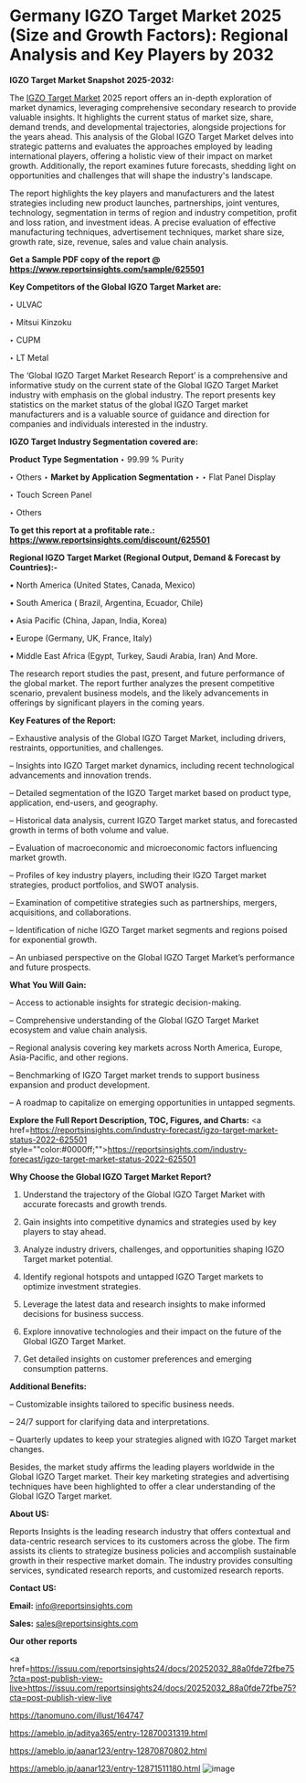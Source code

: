 # Germany IGZO Target Market 2025 (Size and Growth Factors): Regional Analysis and Key Players by 2032

<strong>IGZO Target Market Snapshot 2025-2032:</strong>

The <a href=https://www.reportsinsights.com/sample/625501>IGZO Target Market</a> 2025 report offers an in-depth exploration of market dynamics, leveraging comprehensive secondary research to provide valuable insights. It highlights the current status of market size, share, demand trends, and developmental trajectories, alongside projections for the years ahead. This analysis of the Global IGZO Target Market delves into strategic patterns and evaluates the approaches employed by leading international players, offering a holistic view of their impact on market growth. Additionally, the report examines future forecasts, shedding light on opportunities and challenges that will shape the industry's landscape.

The report highlights the key players and manufacturers and the latest strategies including new product launches, partnerships, joint ventures, technology, segmentation in terms of region and industry competition, profit and loss ration, and investment ideas. A precise evaluation of effective manufacturing techniques, advertisement techniques, market share size, growth rate, size, revenue, sales and value chain analysis.

<strong>Get a Sample PDF copy of the report @ <a href=https://www.reportsinsights.com/sample/625501 style=color:#0000ff;>https://www.reportsinsights.com/sample/625501</a></strong>

<strong>Key Competitors of the Global IGZO Target Market are:</strong>

‣ ULVAC

‣ Mitsui Kinzoku

‣ CUPM

‣ LT Metal

The ‘Global IGZO Target Market Research Report’ is a comprehensive and informative study on the current state of the Global IGZO Target Market industry with emphasis on the global industry. The report presents key statistics on the market status of the global IGZO Target market manufacturers and is a valuable source of guidance and direction for companies and individuals interested in the industry.

<strong>IGZO Target Industry Segmentation covered are:</strong>

<strong>Product Type Segmentation</strong>
‣
99.99 % Purity

‣ Others
‣ 
<strong>Market by Application Segmentation</strong>
‣
‣  Flat Panel Display

‣ Touch Screen Panel

‣ Others

<strong>To get this report at a profitable rate.: <a href=https://www.reportsinsights.com/discount/625501 style=color:#0000ff;>https://www.reportsinsights.com/discount/625501</a></strong>

<strong>Regional IGZO Target Market (Regional Output, Demand &amp; Forecast by Countries):-</strong>

• North America (United States, Canada, Mexico)

• South America ( Brazil, Argentina, Ecuador, Chile)

• Asia Pacific (China, Japan, India, Korea)

• Europe (Germany, UK, France, Italy)

• Middle East Africa (Egypt, Turkey, Saudi Arabia, Iran) And More.

The research report studies the past, present, and future performance of the global market. The report further analyzes the present competitive scenario, prevalent business models, and the likely advancements in offerings by significant players in the coming years.

<strong>Key Features of the Report:</strong>

– Exhaustive analysis of the Global IGZO Target Market, including drivers, restraints, opportunities, and challenges.

– Insights into IGZO Target market dynamics, including recent technological advancements and innovation trends.

– Detailed segmentation of the IGZO Target market based on product type, application, end-users, and geography.

– Historical data analysis, current IGZO Target market status, and forecasted growth in terms of both volume and value.

– Evaluation of macroeconomic and microeconomic factors influencing market growth.

– Profiles of key industry players, including their IGZO Target market strategies, product portfolios, and SWOT analysis.

– Examination of competitive strategies such as partnerships, mergers, acquisitions, and collaborations.

– Identification of niche IGZO Target market segments and regions poised for exponential growth.

– An unbiased perspective on the Global IGZO Target Market’s performance and future prospects.

<strong>What You Will Gain:</strong>

– Access to actionable insights for strategic decision-making.

– Comprehensive understanding of the Global IGZO Target Market ecosystem and value chain analysis.

– Regional analysis covering key markets across North America, Europe, Asia-Pacific, and other regions.

– Benchmarking of IGZO Target market trends to support business expansion and product development.

– A roadmap to capitalize on emerging opportunities in untapped segments.

<strong>Explore the Full Report Description, TOC, Figures, and Charts:</strong>
<a href=https://reportsinsights.com/industry-forecast/igzo-target-market-status-2022-625501 style=""color:#0000ff;"">https://reportsinsights.com/industry-forecast/igzo-target-market-status-2022-625501</a>

<strong>Why Choose the Global IGZO Target Market Report?</strong>

1. Understand the trajectory of the Global IGZO Target Market with accurate forecasts and growth trends.

2. Gain insights into competitive dynamics and strategies used by key players to stay ahead.

3. Analyze industry drivers, challenges, and opportunities shaping IGZO Target market potential.

4. Identify regional hotspots and untapped IGZO Target markets to optimize investment strategies.

5. Leverage the latest data and research insights to make informed decisions for business success.

6. Explore innovative technologies and their impact on the future of the Global IGZO Target Market.

7. Get detailed insights on customer preferences and emerging consumption patterns.

<strong>Additional Benefits:</strong>

– Customizable insights tailored to specific business needs.

– 24/7 support for clarifying data and interpretations.

– Quarterly updates to keep your strategies aligned with IGZO Target market changes.

Besides, the market study affirms the leading players worldwide in the Global IGZO Target market. Their key marketing strategies and advertising techniques have been highlighted to offer a clear understanding of the Global IGZO Target market.

<strong><strong>About US</strong>:</strong>

Reports Insights is the leading research industry that offers contextual and data-centric research services to its customers across the globe. The firm assists its clients to strategize business policies and accomplish sustainable growth in their respective market domain. The industry provides consulting services, syndicated research reports, and customized research reports.

<strong>Contact US:</strong>

<p class=><b>Email:</b> <a href=mailto:info@reportsinsights.com>info@reportsinsights.com</a></p>
<p class=><b>Sales:</b> <a href=mailto:sales@reportsinsights.com>sales@reportsinsights.com</a></p>

<strong>Our other reports</strong>

<a href=https://issuu.com/reportsinsights24/docs/20252032_88a0fde72fbe75?cta=post-publish-view-live>https://issuu.com/reportsinsights24/docs/20252032_88a0fde72fbe75?cta=post-publish-view-live</a>

<a href=https://tanomuno.com/illust/164747>https://tanomuno.com/illust/164747</a>

<a href=https://ameblo.jp/aditya365/entry-12870031319.html>https://ameblo.jp/aditya365/entry-12870031319.html</a>

<a href=https://ameblo.jp/aanar123/entry-12870870802.html>https://ameblo.jp/aanar123/entry-12870870802.html</a>

<a href=https://ameblo.jp/aanar123/entry-12871511180.html>https://ameblo.jp/aanar123/entry-12871511180.html</a>
![image](https://github.com/user-attachments/assets/04732b11-d4cd-42db-ba5d-edeeffa41984)
